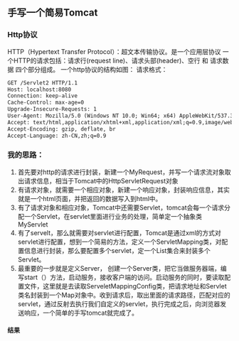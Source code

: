 ## 手写一个简易Tomcat
### Http协议
  HTTP（Hypertext Transfer Protocol）：超文本传输协议。是一个应用层协议
  一个HTTP的请求包括：请求行(request line)、请求头部(header)、空行 和 请求数据 四个部分组成。
 一个http协议的结构如图：
 请求格式：
  
  ```html
GET /Servlet2 HTTP/1.1
Host: localhost:8080
Connection: keep-alive
Cache-Control: max-age=0
Upgrade-Insecure-Requests: 1
User-Agent: Mozilla/5.0 (Windows NT 10.0; Win64; x64) AppleWebKit/537.36 (KHTML, like Gecko) Chrome/75.0.3770.100 Safari/537.36
Accept: text/html,application/xhtml+xml,application/xml;q=0.9,image/webp,image/apng,*/*;q=0.8,application/signed-exchange;v=b3
Accept-Encoding: gzip, deflate, br
Accept-Language: zh-CN,zh;q=0.9
```

### 我的思路：
1. 首先要对http的请求进行封装，新建一个MyRequest，并写一个请求流对象取出请求信息，相当于Tomcat中的HttpServletRequest对象
2. 有请求对象，就需要一个相应对象，新建一个响应对象，封装响应信息，其实就是一个html页面，并把返回的数据写入到html中。
3. 有了请求对象和相应对象，Tomcat中还需要Servlet，tomcat会每一个请求分配一个Servlet，在servlet里面进行业务的处理，简单定一个抽象类MyServlet
4. 有了servelt，那么就需要对servlet进行配置，Tomcat是通过xml的方式对servlet进行配置，想到一个简易的方法，定义一个ServletMapping类，对配置信息进行封装，那么要配置多个servlet，定一个List集合来封装多个Servlet。
5. 最重要的一步就是定义Server， 创建一个Server类，把它当做服务器端，编写start（）方法，启动服务，接收客户端的访问。启动服务的同时，要读取配置文件，这里就是去读取ServeletMappingConfig类，把请求地址和Servlet类名封装到一个Map对象中。收到请求后，取出里面的请求路径，匹配对应的servlet，通过反射去执行我们自定义的servlet，执行完成之后，向浏览器发送响应，一个简单的手写tomcat就完成了。


#### 结果





